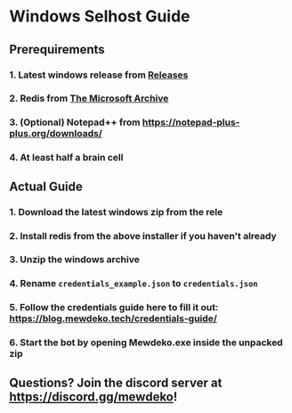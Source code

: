 ﻿# Windows Selhost Guide

## Prerequirements
### 1. Latest windows release from [Releases](https://github.com/Sylveon76/Mewdeko/releases)
### 2. Redis from [The Microsoft Archive](https://github.com/microsoftarchive/redis/releases/download/win-3.0.504/Redis-x64-3.0.504.msi)
### 3. (Optional) Notepad++ from https://notepad-plus-plus.org/downloads/
### 4. At least half a brain cell

## Actual Guide
### 1. Download the latest windows zip from the rele
### 2. Install redis from the above installer if you haven't already
### 3. Unzip the windows archive
### 4. Rename `credentials_example.json` to `credentials.json`
### 5. Follow the credentials guide here to fill it out: https://blog.mewdeko.tech/credentials-guide/
### 6. Start the bot by opening Mewdeko.exe inside the unpacked zip

## Questions? Join the discord server at https://discord.gg/mewdeko!




